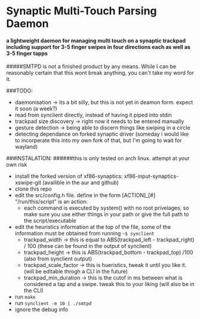 # Synaptic Multi-Touch Parsing Daemon
#### a lightweight daemon for managing multi touch on a synaptic trackpad including support for 3-5 finger swipes in four directions each as well as 3-5 finger tapps

#####SMTPD is not a finished product by any means. While I can be reasonably certain that this wont break anything, you can't take my word for it. 

###TODO:
- daemonisation -> its a bit silly, but this is not yet in deamon form. expect it soon (a week?)
- read from synclient directly, instead of having it piped into stdin
- trackpad size discovery -> right now it needs to be entered manually
- gesture detection -> being able to discern things like swiping in a circle
- detecting dependance on forked synaptic driver (someday i would like to incorperate this into my own fork of that, but I'm going to wait for wayland)

###INSTALATION:
######this is only tested on arch linux. attempt at your own risk
- install the forked version of xf86-synaptics: xf86-input-synaptics-xswipe-git (availible in the aur and github)
- clone this repo
- edit the src/config.h file. define in the form [ACTION]_[#] "/run/this/script" is an action:
	- each command is executed by system() with no root privelages, so make sure you use either things in your path or give the full path to the script/executable
- edit the heuristics information at the top of the file, some of the information must be obtained from running `~$ synclient`
	- trackpad_width -> this is equal to ABS(trackpad_left - trackpad_right) / 100 (these can be found in the output of synclient)
	- trackpad_height -> this is ABS(trackpad_bottom - trackpad_top) /100 (also from synclient output)
	- trackpad_scale_factor -> this is hueristics, tweak it until you like it. (will be editable throgh a CLI in the future)
	- trackpad_min_duration -> this is the cutof in ms between what is considered a tap and a swipe. tweak this to your liking (will also be in the CLI)
- run `make`
- run `synclient -m 10 | ./smtpd`
- ignore the debug info
